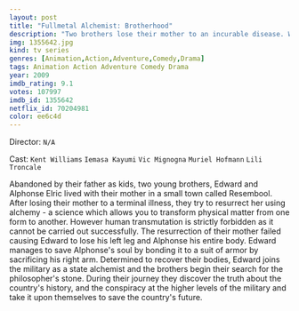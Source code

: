 ```yaml
---
layout: post
title: "Fullmetal Alchemist: Brotherhood"
description: "Two brothers lose their mother to an incurable disease. With the power of alchemy, they use taboo knowledge to resurrect her. The process fails, and as a toll for using this type of alchemy, the older brother, Edward Elric loses his left leg while the younger brother, Alphonse Elric loses his entire body. To save his brother, Edward sacrifices his right arm and is able to affix his brother's soul to a suit of armor. With the help of a family friend, Edward receives metal limbs - automail - to replace his lost ones. With that, Edward vows to search for the Philosopher's Stone to.."
img: 1355642.jpg
kind: tv series
genres: [Animation,Action,Adventure,Comedy,Drama]
tags: Animation Action Adventure Comedy Drama 
year: 2009
imdb_rating: 9.1
votes: 107997
imdb_id: 1355642
netflix_id: 70204981
color: ee6c4d
---
```

Director: `N/A`  

Cast: `Kent Williams` `Iemasa Kayumi` `Vic Mignogna` `Muriel Hofmann` `Lili Troncale` 

Abandoned by their father as kids, two young brothers, Edward and Alphonse Elric lived with their mother in a small town called Resembool. After losing their mother to a terminal illness, they try to resurrect her using alchemy - a science which allows you to transform physical matter from one form to another. However human transmutation is strictly forbidden as it cannot be carried out successfully. The resurrection of their mother failed causing Edward to lose his left leg and Alphonse his entire body. Edward manages to save Alphonse's soul by bonding it to a suit of armor by sacrificing his right arm. Determined to recover their bodies, Edward joins the military as a state alchemist and the brothers begin their search for the philosopher's stone. During their journey they discover the truth about the country's history, and the conspiracy at the higher levels of the military and take it upon themselves to save the country's future.